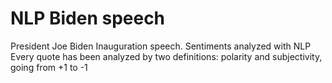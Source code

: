 # NLP Biden speech
President Joe Biden Inauguration speech. Sentiments analyzed with NLP
Every quote has been analyzed by two definitions: polarity and subjectivity, going from +1 to -1
